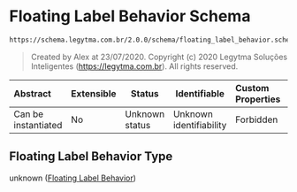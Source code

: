 # Floating Label Behavior Schema

```txt
https://schema.legytma.com.br/2.0.0/schema/floating_label_behavior.schema.json
```




> Created by Alex at 23/07/2020.
> Copyright (c) 2020 Legytma Soluções Inteligentes (<https://legytma.com.br>). All rights reserved.
>

| Abstract            | Extensible | Status         | Identifiable            | Custom Properties | Additional Properties | Access Restrictions | Defined In                                                                                                  |
| :------------------ | ---------- | -------------- | ----------------------- | :---------------- | --------------------- | ------------------- | ----------------------------------------------------------------------------------------------------------- |
| Can be instantiated | No         | Unknown status | Unknown identifiability | Forbidden         | Allowed               | none                | [floating_label_behavior.schema.json](../schema/floating_label_behavior.schema.json) |

## Floating Label Behavior Type

unknown ([Floating Label Behavior](floating_label_behavior.md))
